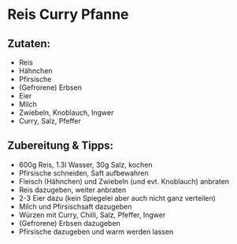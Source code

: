 # Reis Curry Pfanne
## Zutaten:
* Reis
* Hähnchen
* Pfirsische
* (Gefrorene) Erbsen
* Eier
* Milch
* Zwiebeln, Knoblauch, Ingwer
* Curry, Salz, Pfeffer
## Zubereitung & Tipps:
* 600g Reis, 1.3l Wasser, 30g Salz, kochen
* Pfirsische schneiden, Saft aufbewahren
* Fleisch (Hähnchen) und Zwiebeln (und evt. Knoblauch) anbraten
* Reis dazugeben, weiter anbraten
* 2-3 Eier dazu (kein Spiegelei aber auch nicht ganz verteilen)
* Milch und Pfirsischsaft dazugeben
* Würzen mit Curry, Chilli, Salz, Pfeffer, Ingwer
* (Gefrorene) Erbsen dazugeben
* Pfirsische dazugeben und warm werden lassen
